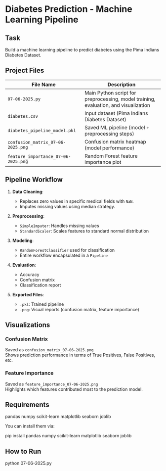 # Diabetes Prediction - Machine Learning Pipeline

## Task
Build a machine learning pipeline to predict diabetes using the Pima Indians Diabetes Dataset.

## Project Files

| File Name                          | Description                                     |
|-----------------------------------|-------------------------------------------------|
| `07-06-2025.py`                   | Main Python script for preprocessing, model training, evaluation, and visualization |
| `diabetes.csv`                    | Input dataset (Pima Indians Diabetes Dataset)   |
| `diabetes_pipeline_model.pkl`     | Saved ML pipeline (model + preprocessing steps) |
| `confusion_matrix_07-06-2025.png` | Confusion matrix heatmap (model performance)    |
| `feature_importance_07-06-2025.png` | Random Forest feature importance plot          |

## Pipeline Workflow

1. **Data Cleaning**:
   - Replaces zero values in specific medical fields with `NaN`.
   - Imputes missing values using median strategy.

2. **Preprocessing**:
   - `SimpleImputer`: Handles missing values
   - `StandardScaler`: Scales features to standard normal distribution

3. **Modeling**:
   - `RandomForestClassifier` used for classification
   - Entire workflow encapsulated in a `Pipeline`

4. **Evaluation**:
   - Accuracy
   - Confusion matrix
   - Classification report

5. **Exported Files**:
   - `.pkl`: Trained pipeline
   - `.png`: Visual reports (confusion matrix, feature importance)

## Visualizations

### Confusion Matrix
Saved as `confusion_matrix_07-06-2025.png`  
Shows prediction performance in terms of True Positives, False Positives, etc.

### Feature Importance
Saved as `feature_importance_07-06-2025.png`  
Highlights which features contributed most to the prediction model.

## Requirements
pandas
numpy
scikit-learn
matplotlib
seaborn
joblib

You can install them via:

pip install pandas numpy scikit-learn matplotlib seaborn joblib

## How to Run
python 07-06-2025.py
